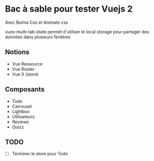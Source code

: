 # Bac à sable pour tester Vuejs 2
Avec Bulma Css et Animate css

vuex-multi-tab-state permet d'utiliser le local storage pour partager des données dans plusieurs fenêtres

## Notions
- Vue Ressource
- Vue Router
- Vue X (store)

## Composants
- Todo
- Carrousel
- Lightbox
- Utilisateurs
- Reviews
- Quizz

## TODO
- [ ] Terminer le store pour Todo